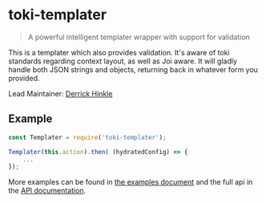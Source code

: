 # toki-templater <!-- Repo Name -->
> A powerful intelligent templater wrapper with support for validation <!-- Repo Brief Description -->

<!-- Long Description -->
This is a templater which also provides validation. It's aware of toki standards regarding context layout, as well as Joi aware. It will gladly handle both JSON strings and objects, returning back in whatever form you provided.

<!-- Maintainer (Hint, probably you) -->
Lead Maintainer: [Derrick Hinkle](https://github.com/dhinklexo)

<!-- Badges Go Here -->

<!-- Badge from https://badge.fury.io/ -->
<!-- Build Status from Travis -->
<!-- Security Scan from Snyk.io -->
<!-- Security Scan from NSP -->

<!-- End Badges -->
<!-- Quick Example -->
## Example
```Javascript
const Templater = require('toki-templater');

Templater(this.action).then( (hydratedConfig) => {
    ...
});
```
<!-- Customize this if needed -->
More examples can be found in [the examples document](Example.md) and the full api in the [API documentation](API.md).

<!-- Anything Else (Sponsors, Links, Etc) -->
